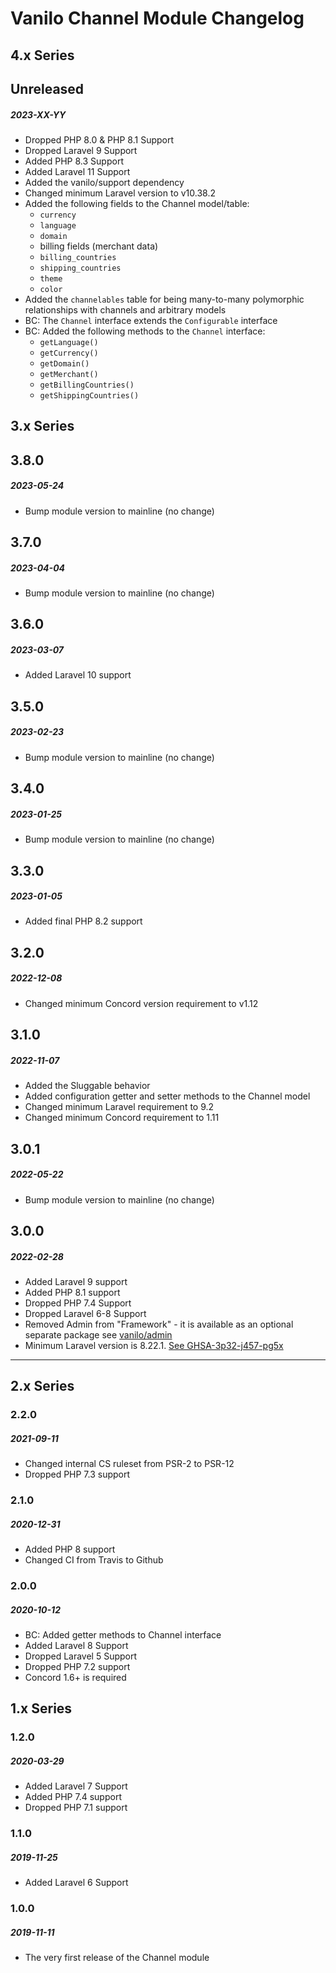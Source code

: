 # Vanilo Channel Module Changelog

## 4.x Series

## Unreleased
##### 2023-XX-YY

- Dropped PHP 8.0 & PHP 8.1 Support
- Dropped Laravel 9 Support
- Added PHP 8.3 Support
- Added Laravel 11 Support
- Added the vanilo/support dependency
- Changed minimum Laravel version to v10.38.2
- Added the following fields to the Channel model/table:
  - `currency`
  - `language`
  - `domain`
  - billing fields (merchant data)
  - `billing_countries`
  - `shipping_countries`
  - `theme`
  - `color`
- Added the `channelables` table for being many-to-many polymorphic relationships with channels and arbitrary models
- BC: The `Channel` interface extends the `Configurable` interface
- BC: Added the following methods to the `Channel` interface:
  - `getLanguage()`
  - `getCurrency()`
  - `getDomain()`
  - `getMerchant()`
  - `getBillingCountries()`
  - `getShippingCountries()`

## 3.x Series

## 3.8.0
##### 2023-05-24

- Bump module version to mainline (no change)

## 3.7.0
##### 2023-04-04

- Bump module version to mainline (no change)

## 3.6.0
##### 2023-03-07

- Added Laravel 10 support

## 3.5.0
##### 2023-02-23

- Bump module version to mainline (no change)

## 3.4.0
##### 2023-01-25

- Bump module version to mainline (no change)

## 3.3.0
##### 2023-01-05

- Added final PHP 8.2 support

## 3.2.0
##### 2022-12-08

- Changed minimum Concord version requirement to v1.12

## 3.1.0
##### 2022-11-07

- Added the Sluggable behavior
- Added configuration getter and setter methods to the Channel model
- Changed minimum Laravel requirement to 9.2
- Changed minimum Concord requirement to 1.11

## 3.0.1
##### 2022-05-22

- Bump module version to mainline (no change)

## 3.0.0
##### 2022-02-28

- Added Laravel 9 support
- Added PHP 8.1 support
- Dropped PHP 7.4 Support
- Dropped Laravel 6-8 Support
- Removed Admin from "Framework" - it is available as an optional separate package see [vanilo/admin](https://github.com/vanilophp/admin) 
- Minimum Laravel version is 8.22.1. [See GHSA-3p32-j457-pg5x](https://github.com/advisories/GHSA-3p32-j457-pg5x)


---

## 2.x Series

### 2.2.0
##### 2021-09-11

- Changed internal CS ruleset from PSR-2 to PSR-12
- Dropped PHP 7.3 support

### 2.1.0
##### 2020-12-31

- Added PHP 8 support
- Changed CI from Travis to Github

### 2.0.0
##### 2020-10-12

- BC: Added getter methods to Channel interface
- Added Laravel 8 Support
- Dropped Laravel 5 Support
- Dropped PHP 7.2 support
- Concord 1.6+ is required

## 1.x Series

### 1.2.0
##### 2020-03-29

- Added Laravel 7 Support
- Added PHP 7.4 support
- Dropped PHP 7.1 support

### 1.1.0
##### 2019-11-25

- Added Laravel 6 Support

### 1.0.0
##### 2019-11-11

- The very first release of the Channel module

